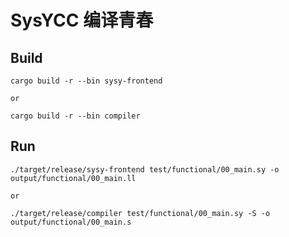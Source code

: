 # SysYCC 编译青春

## Build
```shell
cargo build -r --bin sysy-frontend

or

cargo build -r --bin compiler
```

## Run
```shell
./target/release/sysy-frontend test/functional/00_main.sy -o output/functional/00_main.ll

or

./target/release/compiler test/functional/00_main.sy -S -o output/functional/00_main.s
```
